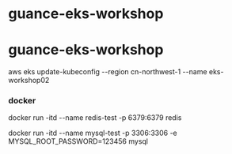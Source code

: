 # guance-eks-workshop

# guance-eks-workshop

aws eks update-kubeconfig --region cn-northwest-1 --name eks-workshop02




### docker

docker run -itd --name redis-test -p 6379:6379 redis

docker run -itd --name mysql-test -p 3306:3306 -e MYSQL_ROOT_PASSWORD=123456 mysql

